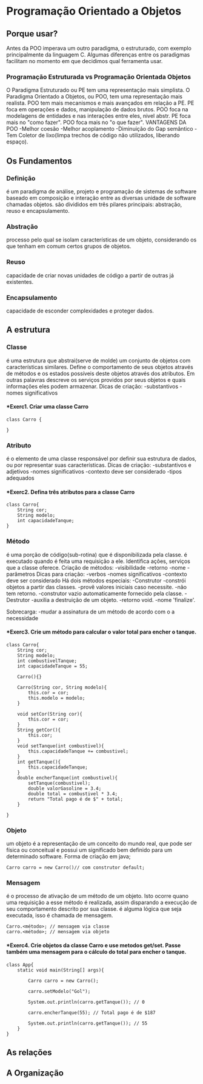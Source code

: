 # Programação Orientado a Objetos

## Porque usar?
Antes da POO imperava um outro paradigma, o estruturado, com exemplo principalmente da linguagem C. Algumas diferenças entre os paradigmas facilitam no momento em que decidimos qual ferramenta usar.
### Programação Estruturada vs Programação Orientada Objetos
O Paradigma Estruturado ou PE tem uma representação mais simplista.
O Paradigma Orientado a Objetos, ou POO, tem uma representação mais realista.
POO tem mais mecanismos e mais avançados em relação a PE. 
PE foca em operações e dados, manipulação de dados brutos.
POO foca na modelagens de entidades e nas interações entre eles,  nivel abstr.
PE foca mais no "como fazer".
POO foca mais no "o que fazer".
VANTAGENS DA POO
 -Melhor coesão
 -Melhor acoplamento
 -Diminuição do Gap semântico
 -Tem Coletor de lixo(limpa trechos de código não utilizados, liberando espaço).

## Os Fundamentos
### Definição 
é um paradigma de análise, projeto e programação de sistemas de software baseado em composição e interação entre as diversas unidade de software chamadas objetos.
são divididos em três pilares principais: abstração, reuso e encapsulamento.
### Abstração
processo pelo qual se isolam características de um objeto, considerando os que tenham em comum certos grupos de objetos.
### Reuso
capacidade de criar novas unidades de código a partir de outras já existentes.
### Encapsulamento
capacidade de esconder complexidades e proteger dados.

## A estrutura
### Classe
é uma estrutura que abstrai(serve de molde) um conjunto de objetos com características similares. Define o comportamento de seus objetos através de métodos e os estados possíveis deste objetos através dos atributos. Em outras palavras descreve os serviços providos por seus objetos e quais informações eles podem armazenar.
Dicas de criação:
-substantivos
-nomes significativos

#### *Exerc1. Criar uma classe Carro
```
class Carro {

}
```
### Atributo
é o elemento de uma classe responsável por definir sua estrutura de dados, ou por representar suas características.
Dicas de criação:
-substantivos e adjetivos
-nomes significativos
-contexto deve ser considerado
-tipos adequados

#### *Exerc2. Defina três atributos para a classe Carro
```
class Carro{
    String cor;
    String modelo;
    int capacidadeTanque;
}
```
### Método
é uma porção de código(sub-rotina) que é disponibilizada pela classe. é executado quando é feita uma requisição a ele. Identifica ações, serviços que a classe oferece.
Criação de métodos:
-visibilidade
-retorno
-nome
-parâmetros
Dicas para criação:
-verbos
-nomes significativos
-contexto deve ser considerado
Há dois métodos especiais:
-Construtor
    -constrói objetos a partir das classes.
    -provê valores iniciais caso necessite.
    -não tem retorno.
    -construtor vazio automaticamente fornecido pela classe.
-Destrutor
    -auxilia a destruição de um objeto.
    -retorno void.
    -nome 'finalize'.

Sobrecarga:
-mudar a assinatura de um método de acordo com o a necessidade 

#### *Exerc3. Crie um método para calcular o valor total para encher o tanque.
```
class Carro{
    String cor;
    String modelo;
    int combustivelTanque;
    int capacidadeTanque = 55;

    Carro(){}

    Carro(String cor, String modelo){
        this.cor = cor;
        this.modelo = modelo;
    }

    void setCor(String cor){
        this.cor = cor;
    }
    String getCor(){
        this.cor;
    }
    void setTanque(int combustivel){
        this.capacidadeTanque += combustivel;
    }
    int getTanque(){
        this.capacidadeTanque;
    }
    double encherTanque(int combustivel){
        setTanque(combustivel);
        double valorGasoline = 3.4;
        double total = combustivel * 3.4;
        return "Total pago é de $" + total;
    }

}
```
### Objeto
um objeto é a representação de um conceito do mundo real, que pode ser física ou conceitual e possui um significado bem definido para um determinado software.
Forma de criação em java;

```
Carro carro = new Carro()// com construtor default;
```
### Mensagem
é o processo de ativação de um método de um objeto. Isto ocorre quano uma requisição a esse método é realizada, assim disparando a execução de seu comportamento descrito por sua classe.
é alguma lógica que seja executada, isso é chamada de mensagem.

```
Carro.<método>; // mensagem via classe
carro.<método>; // mensagem via objeto
```
#### *Exerc4. Crie objetos da classe Carro e use metodos get/set. Passe também uma mensagem para o cálculo do total para encher o tanque.

```
class App{
    static void main(String[] args){

        Carro carro = new Carro();

        carro.setModelo("Gol");
        
        System.out.println(carro.getTanque()); // 0

        carro.encherTanque(55); // Total pago é de $187

        System.out.println(carro.getTanque()); // 55
    }
}
```

## As relações

## A Organização